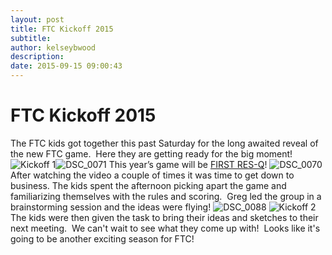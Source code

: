 ```yaml
---
layout: post
title: FTC Kickoff 2015
subtitle:
author: kelseybwood
description:
date: 2015-09-15 09:00:43
---
```


# FTC Kickoff 2015

The FTC kids got together this past Saturday for the long awaited reveal of the new FTC game.  Here they are getting ready for the big moment! ![Kickoff 1](/wp-content/uploads/2015/09/Kickoff-1-1024x681.jpg)![DSC_0071](http://strykeforce.org/wp-content/uploads/2015/09/DSC_00711-1024x681.jpg) This year’s game will be [FIRST RES-Q](http://www.usfirst.org/roboticsprograms/ftc/game)! ![DSC_0070](http://strykeforce.org/wp-content/uploads/2015/09/DSC_0070-1024x681.jpg) After watching the video a couple of times it was time to get down to business. The kids spent the afternoon picking apart the game and familiarizing themselves with the rules and scoring.  Greg led the group in a brainstorming session and the ideas were flying! ![DSC_0088](http://strykeforce.org/wp-content/uploads/2015/09/DSC_0088-1024x681.jpg) ![Kickoff 2](http://strykeforce.org/wp-content/uploads/2015/09/Kickoff-2-1024x576.jpg) The kids were then given the task to bring their ideas and sketches to their next meeting.  We can't wait to see what they come up with!  Looks like it's going to be another exciting season for FTC!
